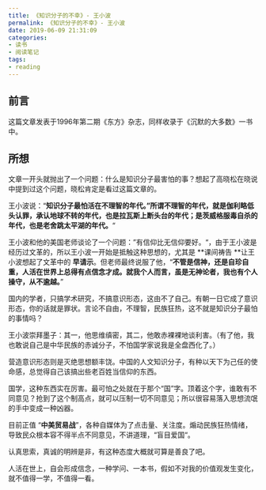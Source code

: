 ```yaml
---
title: 《知识分子的不幸》- 王小波
permalink: 《知识分子的不幸》- 王小波
date: 2019-06-09 21:31:09
categories:
- 读书
- 阅读笔记
tags:
- reading
---
```


## 前言 

这篇文章发表于1996年第二期《东方》杂志，同样收录于《沉默的大多数》一书中。 

## 所想 

文章一开头就抛出了一个问题：什么是知识分子最害怕的事？想起了高晓松在晓说中提到过这个问题，晓松肯定是看过这篇文章的。 

王小波说：“**知识分子最怕活在不理智的年代。”所谓不理智的年代，就是伽利略低头认罪，承认地球不转的年代，也是拉瓦斯上断头台的年代；是茨威格服毒自杀的年代，也是老舍跳太平湖的年代。**“ 

王小波和他的美国老师谈论了一个问题：”有信仰比无信仰要好。“，由于王小波是经历过文革的，所以王小波一开始是抵触这种思想的，尤其是 **课间祷告 **让王小波想起了文革中的 **早请示**。但老师最终说服了他，“**不管是信神，还是自珍自重，人活在世界上总得有点信念才成。就我个人而言，虽是无神论者，我也有个人操守，从不逾越。**” 

国内的学者，只搞学术研究，不搞意识形态，这由不了自己。有朝一日它成了意识形态，你的话就是罪状。言论不自由，不理智，民族狂热，这不就是知识分子最怕的事情吗？ 

王小波崇拜墨子：其一，他思维缜密，其二，他敢赤裸裸地谈利害。（有了他，我也敢说自己是中华民族的赤诚分子，不怕国学家说我是全盘西化了。） 

营造意识形态则是灭绝思想额丰饶。中国的人文知识分子，有种以天下为己任的使命感，总觉得自己该搞出些老百姓当信仰的东西。 

国学，这种东西实在厉害。最可怕之处就在于那个“国”字。顶着这个字，谁敢有不同意见？抢到了这个制高点，就可以压制一切不同意见；所以很容易落入思想流氓的手中变成一种凶器。 

目前正值 “**中美贸易战**”，各种自媒体为了点击量、关注度。煽动民族狂热情绪，导致民众根本容不得半点不同意见，不讲道理，“盲目爱国“。 

认真思索，真诚的明辨是非，有这种态度大概就可算是善良了吧。 

人活在世上，自会形成信念，一种学问、一本书，假如不对我的价值观发生变化，就不值得一学，不值得一看。 